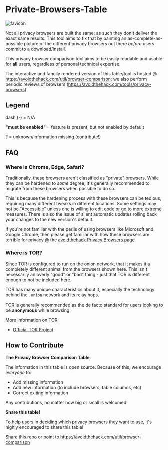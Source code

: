 # Private-Browsers-Table

![favicon](https://user-images.githubusercontent.com/100534728/155898886-22d6de82-6b64-487e-aa65-3234bb1e66d3.png)

Not all privacy browsers are built the same; as such they don't deliver the exact same results. This tool aims to fix that by painting an as-complete-as-possible picture of the different privacy browsers out there _before_ users commit to a download/install.

This privacy browser comparison tool aims to be easily readable and usable for **all** users, regardless of personal technical expertise.

The interactive and fancily rendered version of this table/tool is hosted @ https://avoidthehack.com/util/browser-comparison; we also perform periodic reviews of browsers (https://avoidthehack.com/tools/privacy-browsers)

## Legend

dash (-) = N/A

**"must be enabled"** = feature is present, but not enabled by default

? = unknown/information missing (contribute!)

## FAQ
### Where is Chrome, Edge, Safari?
Traditionally, these browsers aren't classified as "private" browsers. While they can be hardened to _some_ degree, it's generally recommended to migrate from these browsers when possible to do so. 

This is because the hardening process with these browsers can be tedious, requiring many different tweaks in different locations. Some settings may not be "Accessible" unless one is willing to edit code or go to more extreme measures. There is also the issue of silent automatic updates rolling back your changes to the new version's default.

If you're not familiar with the perils of using browsers like Microsoft and Google Chrome, then please get familiar with how these browsers are terrible for privacy @ the [avoidthehack Privacy Browsers page](https://avoidthehack.com/tools/privacy-browsers)

### Where is TOR?
Since TOR is configured to run on the onion network, that it makes it a completely different animal from the browsers shown here. This isn't necessarily an overly "good" or "bad" thing - just that TOR is different enough to not be included here.

TOR has many unique characteristics about it, especially the technology behind the `.onion` network and its relay hops.

TOR is generally recommended as the de facto standard for users looking to be **anonymous** while browsing.

More information on TOR:
* [Official TOR Project](https://www.torproject.org/)


## How to Contribute

**The Privacy Browser Comparison Table**

The information in this table is open source. Because of this, we encourage _everyone_ to:

* Add missing information
* Add new information (to include browsers, table columns, etc)
* Correct exiting information

Any contributions, no matter how big or small is welcomed!

**Share this table!**

To help users in deciding which privacy browsers they want to use, it's highly encouraged to share this table!

Share this repo or point to https://avoidthehack.com/util/browser-comparison
